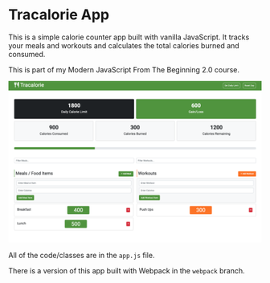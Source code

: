 # Tracalorie App

This is a simple calorie counter app built with vanilla JavaScript. It tracks your meals and workouts and calculates the total calories burned and consumed.

This is part of my Modern JavaScript From The Beginning 2.0 course.

<img src="assets/screen.png">

All of the code/classes are in the `app.js` file.

There is a version of this app built with Webpack in the `webpack` branch.
